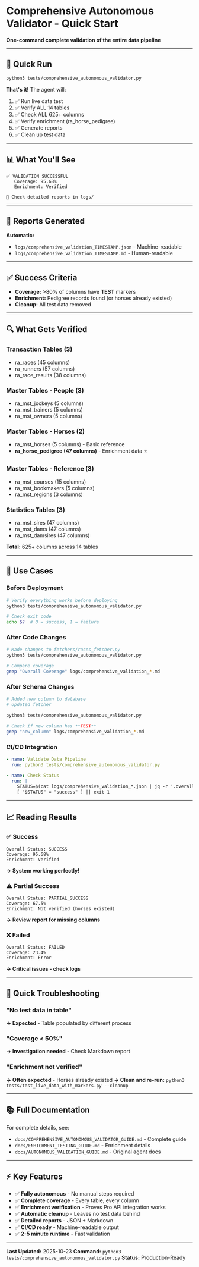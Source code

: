 # Comprehensive Autonomous Validator - Quick Start

**One-command complete validation of the entire data pipeline**

---

## 🚀 Quick Run

```bash
python3 tests/comprehensive_autonomous_validator.py
```

**That's it!** The agent will:
1. ✅ Run live data test
2. ✅ Verify ALL 14 tables
3. ✅ Check ALL 625+ columns
4. ✅ Verify enrichment (ra_horse_pedigree)
5. ✅ Generate reports
6. ✅ Clean up test data

---

## 📊 What You'll See

```
✅ VALIDATION SUCCESSFUL
   Coverage: 95.68%
   Enrichment: Verified

📄 Check detailed reports in logs/
```

---

## 📄 Reports Generated

**Automatic:**
- `logs/comprehensive_validation_TIMESTAMP.json` - Machine-readable
- `logs/comprehensive_validation_TIMESTAMP.md` - Human-readable

---

## ✅ Success Criteria

- **Coverage:** >80% of columns have **TEST** markers
- **Enrichment:** Pedigree records found (or horses already existed)
- **Cleanup:** All test data removed

---

## 🔍 What Gets Verified

### Transaction Tables (3)
- ra_races (45 columns)
- ra_runners (57 columns)
- ra_race_results (38 columns)

### Master Tables - People (3)
- ra_mst_jockeys (5 columns)
- ra_mst_trainers (5 columns)
- ra_mst_owners (5 columns)

### Master Tables - Horses (2)
- ra_mst_horses (5 columns) - Basic reference
- **ra_horse_pedigree (47 columns)** - Enrichment data ⭐

### Master Tables - Reference (3)
- ra_mst_courses (15 columns)
- ra_mst_bookmakers (5 columns)
- ra_mst_regions (3 columns)

### Statistics Tables (3)
- ra_mst_sires (47 columns)
- ra_mst_dams (47 columns)
- ra_mst_damsires (47 columns)

**Total:** 625+ columns across 14 tables

---

## 🎯 Use Cases

### Before Deployment
```bash
# Verify everything works before deploying
python3 tests/comprehensive_autonomous_validator.py

# Check exit code
echo $?  # 0 = success, 1 = failure
```

### After Code Changes
```bash
# Made changes to fetchers/races_fetcher.py
python3 tests/comprehensive_autonomous_validator.py

# Compare coverage
grep "Overall Coverage" logs/comprehensive_validation_*.md
```

### After Schema Changes
```bash
# Added new column to database
# Updated fetcher

python3 tests/comprehensive_autonomous_validator.py

# Check if new column has **TEST**
grep "new_column" logs/comprehensive_validation_*.md
```

### CI/CD Integration
```yaml
- name: Validate Data Pipeline
  run: python3 tests/comprehensive_autonomous_validator.py

- name: Check Status
  run: |
    STATUS=$(cat logs/comprehensive_validation_*.json | jq -r '.overall_status')
    [ "$STATUS" = "success" ] || exit 1
```

---

## 📈 Reading Results

### ✅ Success
```
Overall Status: SUCCESS
Coverage: 95.68%
Enrichment: Verified
```
**→ System working perfectly!**

### ⚠️ Partial Success
```
Overall Status: PARTIAL_SUCCESS
Coverage: 67.5%
Enrichment: Not verified (horses existed)
```
**→ Review report for missing columns**

### ❌ Failed
```
Overall Status: FAILED
Coverage: 23.4%
Enrichment: Error
```
**→ Critical issues - check logs**

---

## 🐛 Quick Troubleshooting

### "No test data in table"
**→ Expected** - Table populated by different process

### "Coverage < 50%"
**→ Investigation needed** - Check Markdown report

### "Enrichment not verified"
**→ Often expected** - Horses already existed
**→ Clean and re-run:** `python3 tests/test_live_data_with_markers.py --cleanup`

---

## 📚 Full Documentation

For complete details, see:
- `docs/COMPREHENSIVE_AUTONOMOUS_VALIDATOR_GUIDE.md` - Complete guide
- `docs/ENRICHMENT_TESTING_GUIDE.md` - Enrichment details
- `docs/AUTONOMOUS_VALIDATION_GUIDE.md` - Original agent docs

---

## ⚡ Key Features

- ✅ **Fully autonomous** - No manual steps required
- ✅ **Complete coverage** - Every table, every column
- ✅ **Enrichment verification** - Proves Pro API integration works
- ✅ **Automatic cleanup** - Leaves no test data behind
- ✅ **Detailed reports** - JSON + Markdown
- ✅ **CI/CD ready** - Machine-readable output
- ✅ **2-5 minute runtime** - Fast validation

---

**Last Updated:** 2025-10-23
**Command:** `python3 tests/comprehensive_autonomous_validator.py`
**Status:** Production-Ready
